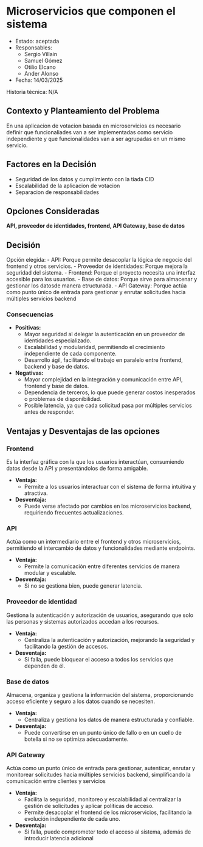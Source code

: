 # Microservicios que componen el sistema
-   Estado: aceptada
-   Responsables: 
    - Sergio Villain
    - Samuel Gómez
    - Otilio Elcano
    - Ander Alonso
-   Fecha: 14/03/2025

Historia técnica: N/A 

## Contexto y Planteamiento del Problema

En una aplicacion de votacion basada en microservicios es necesario definir que funcionaliades van a ser implementadas como servicio independiente y que funcionalidades van a ser agrupadas en un mismo servicio.

## Factores en la Decisión

* Seguridad de los datos y cumplimiento con la tiada CID
* Escalabilidad de la aplicacion de votacion
* Separacion de responsabilidades 

## Opciones Consideradas

**API, proveedor de identidades, frontend, API Gateway, base de datos**

## Decisión

 Opción elegida:
    - API: Porque permite desacoplar la lógica de negocio del frontend y otros servicios.
    - Proveedor de identidades: Porque mejora la seguridad del sistema.
    - Frontend: Porque el proyecto necesita una interfaz accesible para los usuarios.
    - Base de datos: Porque sirve para almacenar y gestionar los datosde manera etructurada.
    - API Gateway: Porque actúa como punto único de entrada para gestionar y enrutar solicitudes hacia múltiples servicios backend

### Consecuencias

-  **Positivas:**
    - Mayor seguridad al delegar la autenticación en un proveedor de identidades especializado.
    - Escalabilidad y modularidad, permitiendo el crecimiento independiente de cada componente.
    - Desarrollo ágil, facilitando el trabajo en paralelo entre frontend, backend y base de datos.
-  **Negativas:**
    - Mayor complejidad en la integración y comunicación entre API, frontend y base de datos.
    - Dependencia de terceros, lo que puede generar costos inesperados o problemas de disponibilidad.
    - Posible latencia, ya que cada solicitud pasa por múltiples servicios antes de responder.

## Ventajas y Desventajas de las opciones

### Frontend
Es la interfaz gráfica con la que los usuarios interactúan, consumiendo datos desde la API y presentándolos de forma amigable.

-   **Ventaja:**
    - Permite a los usuarios interactuar con el sistema de forma intuitiva y atractiva.
-   **Desventaja:**
    - Puede verse afectado por cambios en los microservicios backend, requiriendo frecuentes actualizaciones.

### API
Actúa como un intermediario entre el frontend y otros microservicios, permitiendo el intercambio de datos y funcionalidades mediante endpoints.

-   **Ventaja:**
    - Permite la comunicación entre diferentes servicios de manera modular y escalable.
-   **Desventaja:**
    - Si no se gestiona bien, puede generar latencia.

### Proveedor de identidad
Gestiona la autenticación y autorización de usuarios, asegurando que solo las personas y sistemas autorizados accedan a los recursos.

-   **Ventaja:**
    - Centraliza la autenticación y autorización, mejorando la seguridad y facilitando la gestión de accesos.
-   **Desventaja:**
    - Si falla, puede bloquear el acceso a todos los servicios que dependen de él.

### Base de datos
Almacena, organiza y gestiona la información del sistema, proporcionando acceso eficiente y seguro a los datos cuando se necesiten.

-   **Ventaja:**
    - Centraliza y gestiona los datos de manera estructurada y confiable.
-   **Desventaja:**
    - Puede convertirse en un punto único de fallo o en un cuello de botella si no se optimiza adecuadamente.

### API Gateway
Actúa como un punto único de entrada para gestionar, autenticar, enrutar y monitorear solicitudes hacia múltiples servicios backend, simplificando la comunicación entre clientes y servicios

-   **Ventaja:**
    - Facilita la seguridad, monitoreo y escalabilidad al centralizar la gestión de solicitudes y aplicar políticas de acceso.
    - Permite desacoplar el frontend de los microservicios, facilitando la evolución independiente de cada uno.
-   **Desventaja:**
    - Si falla, puede comprometer todo el acceso al sistema, además de introducir latencia adicional
